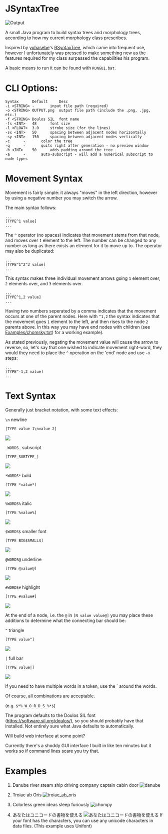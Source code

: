 # JSyntaxTree

![Output](/Examples/cliche.png)

A small Java program to build syntax trees and morphology trees, according to how my current morphology class prescribes.

Inspired by [yohasebe](https://github.com/yohasebe)'s [RSyntaxTree](https://github.com/yohasebe/rsyntaxtree), which came into frequent use, however I unfortunately was pressed to make something new as the features required for my class surpassed the capabilities his program.

A basic means to run it can be found with `RUNGUI.bat`.

# CLI Options:
```
Syntax		Default		Desc
-i <STRING>	-		input file path (required)
-o <STRING>	OUTPUT.png	output file path (include the .png, .jpg, etc.)
-f <STRING>	Doulos SIL	font name
-fs <INT>	48		font size
-l <FLOAT>	3.0		stroke size (for the lines)
-sx <INT>	50		spacing between adjacent nodes horizontally
-sy <INT>	150		spacing between adjacent nodes vertically
-c		-		color the tree
-q		-		quits right after generation - no preview window
-b <INT>	50		adds padding around the tree
-a		-		auto-subscript - will add a numerical subscript to node types
```

# Movement Syntax

Movement is fairly simple: it always "moves" in the left direction, however by using a negative number you may switch the arrow.

The main syntax follows:

```
...
[TYPE^1 value]
...
```

The `^` operator (no spaces) indicates that movement stems from that node, and moves over `1` element to the left. The number can be changed to any number as long as there exists an element for it to move up to. The operator may also be duplicated:

```
...
[TYPE^1^2^3 value]
...
```

This syntax makes three individual movement arrows going `1` element over, `2` elements over, and `3` elements over.

```
...
[TYPE^1,2 value]
...
```

Having two numbers seperated by a comma indicates that the movement occurs at one of the parent nodes. Here with `^1,2` the syntax indicates that the movement goes `1` element to the left, and then rises to the node `2` parents above. In this way you may have end nodes with children (see [Examples/chomsky.txt](Examples/chomsky.txt)) for a working example).

As stated previously, negating the movement value will cause the arrow to reverse, so, let's say that one wished to indicate movement right-ward, they would they need to place the `^` operation on the 'end' node and use `-x` steps:

```
...
[TYPE^-1,2 value]
...
```

# Text Syntax

Generally just bracket notation, with some text effects:

`\n` newline

`[TYPE value 1\nvalue 2]`

![](/Examples/SyntaxDemo/newline.png)

`_WORDS_` subscript

`[TYPE_SUBTYPE_]`

![](/Examples/SyntaxDemo/subscript.png)

`*WORDS*` bold

`[TYPE *value*]`

![](/Examples/SyntaxDemo/bold.png)

`%WORDS%` italic

`[TYPE %value%]`

![](/Examples/SyntaxDemo/italic.png)

`$WORDS$` smaller font

`[TYPE BIG$SMALL$]`

![](/Examples/SyntaxDemo/small.png)

`@WORDS@` underline

`[TYPE @value@]`

![](/Examples/SyntaxDemo/underline.png)

`#WORDS#` highlight

`[TYPE #value#]`

![](/Examples/SyntaxDemo/highlight.png)

At the end of a node, i.e. the `@` in `[N value value@]` you may place these additions to determine what the connecting bar should be:

`^`	triangle

`[TYPE value^]`

![](/Examples/SyntaxDemo/triangle.png)

`|`	full bar

`[TYPE value|]`

![](/Examples/SyntaxDemo/bar.png)

If you need to have multiple words in a token, use the ` around the words.

Of course, all combinations are acceptable.

(e.g. `$*%_W_O_R_D_S_%*$`)

The program defaults to the Doulos SIL font (https://software.sil.org/doulos/), so you should probably have that installed. Not entirely sure what Java defaults to automatically.

Will build web interface at some point?

Currently there's a shoddy GUI interface I built in like ten minutes but it works so if command lines scare you try that.

# Examples

1. Danube river steam ship driving company captain cabin door
![danube](/Examples/danube.png)

2. Troiae ab Oris
![troiae_ab_oris](/Examples/troiae_ab_oris.png)

3. Colorless green ideas sleep furiously
![chompy](/Examples/chomsky.png)

4. あなたはユニコードの書物を使える
![あなたはユニコードの書物を使える](/Examples/jpn.png)
If your font has the characters, you can use any unicode characters in data files. (This example uses Unifont)
